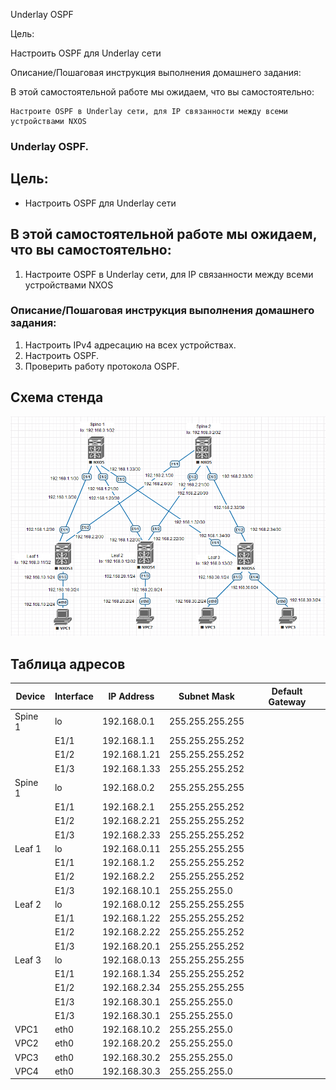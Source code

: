 Underlay OSPF

Цель:

Настроить OSPF для Underlay сети

Описание/Пошаговая инструкция выполнения домашнего задания:

В этой самостоятельной работе мы ожидаем, что вы самостоятельно:

    Настроите OSPF в Underlay сети, для IP связанности между всеми устройствами NXOS


### Underlay OSPF.

## Цель:

- Настроить OSPF для Underlay сети


## В этой самостоятельной работе мы ожидаем, что вы самостоятельно:
  
1. Настроите OSPF в Underlay сети, для IP связанности между всеми устройствами NXOS


### Описание/Пошаговая инструкция выполнения домашнего задания:

1. Настроить IPv4 адресацию на всех устройствах.
2. Настроить OSPF.
3. Проверить работу протокола OSPF.  


## Схема стенда 
![img_1.png](https://github.com/niknav83/Data_center_network_design/blob/main/labs/lab01/img_3.png)

## Таблица адресов
| Device  | Interface | IP Address   | Subnet Mask     | Default Gateway |
|---------|-----------|--------------|-----------------|-----------------|
| Spine 1 | lo        | 192.168.0.1  | 255.255.255.255 |                 |
|         | E1/1      | 192.168.1.1  | 255.255.255.252 |                 |
|         | E1/2      | 192.168.1.21 | 255.255.255.252 |                 |
|         | E1/3      | 192.168.1.33 | 255.255.255.252 |                 |
| Spine 1 | lo        | 192.168.0.2  | 255.255.255.255 |                 |
|         | E1/1      | 192.168.2.1  | 255.255.255.252 |                 |
|         | E1/2      | 192.168.2.21 | 255.255.255.252 |                 |
|         | E1/3      | 192.168.2.33 | 255.255.255.252 |                 |
| Leaf 1  | lo        | 192.168.0.11 | 255.255.255.255 |                 |
|         | E1/1      | 192.168.1.2  | 255.255.255.252 |                 |
|         | E1/2      | 192.168.2.2  | 255.255.255.252 |                 |
|         | E1/3      | 192.168.10.1 | 255.255.255.0   |                 |
| Leaf 2  | lo        | 192.168.0.12 | 255.255.255.255 |                 |
|         | E1/1      | 192.168.1.22 | 255.255.255.252 |                 |
|         | E1/2      | 192.168.2.22 | 255.255.255.252 |                 |
|         | E1/3      | 192.168.20.1 | 255.255.255.252 |                 |
| Leaf 3  | lo        | 192.168.0.13 | 255.255.255.255 |                 |
|         | E1/1      | 192.168.1.34 | 255.255.255.252 |                 |
|         | E1/2      | 192.168.2.34 | 255.255.255.255 |                 |
|         | E1/3      | 192.168.30.1 | 255.255.255.0   |                 |
|         | E1/3      | 192.168.30.1 | 255.255.255.0   |                 |
| VPC1    | eth0      | 192.168.10.2 | 255.255.255.0   |                 |
| VPC2    | eth0      | 192.168.20.2 | 255.255.255.0   |                 |
| VPC3    | eth0      | 192.168.30.2 | 255.255.255.0   |                 |
| VPC4    | eth0      | 192.168.30.3 | 255.255.255.0   |                 |
